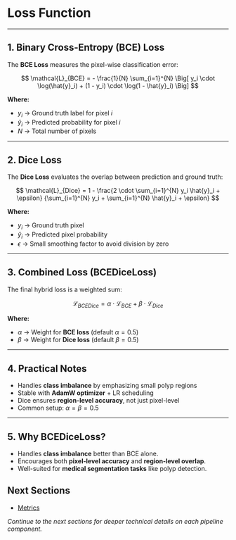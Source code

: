 # Loss Function

---

## 1. Binary Cross-Entropy (BCE) Loss

The **BCE Loss** measures the pixel-wise classification error:

$$
\mathcal{L}_{BCE} = - \frac{1}{N} \sum_{i=1}^{N}
\Big[ y_i \cdot \log(\hat{y}_i) + (1 - y_i) \cdot \log(1 - \hat{y}_i) \Big]
$$

**Where:**

- $y_i$ → Ground truth label for pixel $i$
- $\hat{y}_i$ → Predicted probability for pixel $i$
- $N$ → Total number of pixels

---

## 2. Dice Loss

The **Dice Loss** evaluates the overlap between prediction and ground truth:

$$
\mathcal{L}_{Dice} = 1 - \frac{2 \cdot \sum_{i=1}^{N} y_i \hat{y}_i + \epsilon}
{\sum_{i=1}^{N} y_i + \sum_{i=1}^{N} \hat{y}_i + \epsilon}
$$

**Where:**

- $y_i$ → Ground truth pixel
- $\hat{y}_i$ → Predicted pixel probability
- $\epsilon$ → Small smoothing factor to avoid division by zero

---

## 3. Combined Loss (BCEDiceLoss)

The final hybrid loss is a weighted sum:

$$
\mathcal{L}_{BCEDice} = \alpha \cdot \mathcal{L}_{BCE} + \beta \cdot \mathcal{L}_{Dice}
$$

**Where:**

- $\alpha$ → Weight for **BCE loss** (default $\alpha = 0.5$)
- $\beta$ → Weight for **Dice loss** (default $\beta = 0.5$)

---

## 4. Practical Notes

- Handles **class imbalance** by emphasizing small polyp regions
- Stable with **AdamW optimizer** + LR scheduling
- Dice ensures **region-level accuracy**, not just pixel-level
- Common setup: $\alpha = \beta = 0.5$

---

## 5. Why BCEDiceLoss?

- Handles **class imbalance** better than BCE alone.
- Encourages both **pixel-level accuracy** and **region-level overlap**.
- Well-suited for **medical segmentation tasks** like polyp detection.

## Next Sections

- [Metrics](04_metrics.md)

*Continue to the next sections for deeper technical details on each pipeline component.*
